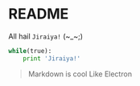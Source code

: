 # README
All hail `Jiraiya!` (~_~;)

```python
while(true):
    print 'Jiraiya!'
```

>Markdown is cool
>Like Electron